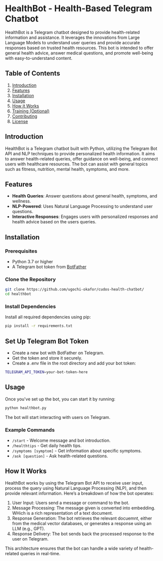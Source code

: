 # HealthBot - Health-Based Telegram Chatbot

HealthBot is a Telegram chatbot designed to provide health-related information and assistance. It leverages the innovations from Large Language Models to understand user queries and provide accurate responses based on trusted health resources. This bot is intended to offer general health advice, answer medical questions, and promote well-being with easy-to-understand content.

## Table of Contents

1. [Introduction](#introduction)
2. [Features](#features)
3. [Installation](#installation)
4. [Usage](#usage)
5. [How it Works](#how-it-works)
6. [Training (Optional)](#training-optional)
7. [Contributing](#contributing)
8. [License](#license)

## Introduction

HealthBot is a Telegram chatbot built with Python, utilizing the Telegram Bot API and NLP techniques to provide personalized health information. It aims to answer health-related queries, offer guidance on well-being, and connect users with healthcare resources. The bot can assist with general topics such as fitness, nutrition, mental health, symptoms, and more. 

## Features

- **Health Queries**: Answer questions about general health, symptoms, and wellness.
- **NLP-Powered**: Uses Natural Language Processing to understand user questions.
- **Interactive Responses**: Engages users with personalized responses and health advice based on the users queries.

## Installation

### Prerequisites

- Python 3.7 or higher
- A Telegram bot token from [BotFather](https://core.telegram.org/bots#botfather)

### Clone the Repository

```bash
git clone https://github.com/ugochi-okafor/cudos-health-chatbot/
cd healthbot
```

### Install Dependencies
Install all required dependencies using pip:

```bash
pip install -r requirements.txt
```

## Set Up Telegram Bot Token
- Create a new bot with BotFather on Telegram.
- Get the token and store it securely.
- Create a .env file in the root directory and add your bot token:

```bash
TELEGRAM_API_TOKEN=your-bot-token-here
```

## Usage
Once you've set up the bot, you can start it by running:

```bash
python healthbot.py
```

The bot will start interacting with users on Telegram.

### Example Commands

- `/start` - Welcome message and bot introduction.
- `/healthtips` - Get daily health tips.
- `/symptoms [symptom]` - Get information about specific symptoms.
- `/ask [question]` - Ask health-related questions.

## How It Works
HealthBot works by using the Telegram Bot API to receive user input, process the query using Natural Language Processing (NLP), and then provide relevant information. Here’s a breakdown of how the bot operates:

1. User Input: Users send a message or command to the bot.
2. Message Processing: The message given is converted into embedding. WHich is a rich representation of a text document. 
3. Response Generation: The bot retrieves the relevant docuemnt, either from the medical vector databases, or generates a response using an LLM (e.g., GPT).
4. Response Delivery: The bot sends back the processed response to the user on Telegram.

This architecture ensures that the bot can handle a wide variety of health-related queries in real-time.
